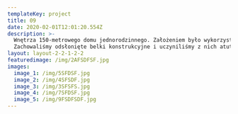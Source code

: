```yaml
---
templateKey: project
title: 09
date: 2020-02-01T12:01:20.554Z
description: >-
  Wnętrza 150-metrowego domu jednorodzinnego. Założeniem było wykorzystanie sklejki, wylewki żywicznej, dębu bielonego i naturalnych, ziemistych kolorów. Dodatkiem, który ożywia przestrzeń są rdzawe i ceglane materiały oraz alcantara. Zastosowaliśmy kamień naturalny z mocnymi żyłami, dla dodania charakteru. Całość posiada dość spokojny charakter, mimo zastosowaniu śmiałych form. Dodatkowo zaprojektowane zostały lampy na zamówienie, również ze sklejki. Całe wnętrze przepuszcza światło z jednej strony domu, na drugą. 
  Zachowaliśmy odsłonięte belki konstrukcyjne i uczyniliśmy z nich atut. Układ pomieszczeń został przemyślany i zaaranżowany w taki sposób, aby cześć dzienna i kuchnia znajdowały się od strony południowej. Sypialnia zlokalizowana jest od wschodniej części. Natomiast pokój z czytelnią-od strony zachodniej. 
layout: layout-2-2-1-2-2
featuredimage: /img/2AFSDFSF.jpg
images:
  image_1: /img/5SFDSF.jpg
  image_2: /img/4SFSDF.jpg
  image_3: /img/3SFSFS.jpg
  image_4: /img/7SFDSF.jpg
  image_5: /img/9FSDFSDF.jpg
---
```


